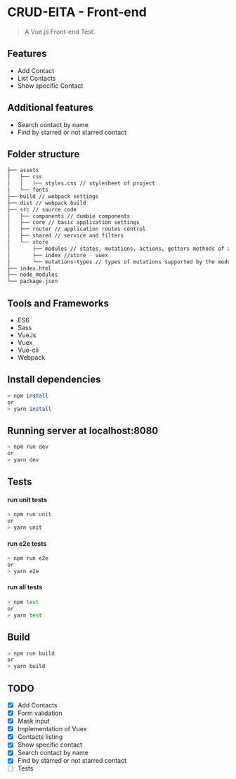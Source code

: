 # CRUD-EITA - Front-end
> A Vue.js Front-end Test.

## Features
- Add Contact
- List Contacts
- Show specific Contact

## Additional features
- Search contact by name
- Find by starred or not starred contact

## Folder structure
```sh
├── assets
│   ├── css
│   │   └── styles.css // stylesheet of project
│   └── fonts
├── build // webpack settings
├── dist // webpack build
├── src // source code
│   ├── components // dumbie components
│   ├── core // basic application settings
│   ├── router // application routes control
│   ├── shared // service and filters
│   └── store
│       ├── modules // states, mutations, actions, getters methods of a component
│       ├── index //store - vuex
│       └── mutations-types // types of mutations supported by the modules
├── index.html
├── node_modules
└── package.json
```


## Tools and Frameworks
- ES6
- Sass
- VueJs
- Vuex
- Vue-cli
- Webpack

## Install dependencies
```sh
> npm install
or
> yarn install
```
## Running server at localhost:8080
```sh
> npm run dev
or
> yarn dev
```

## Tests
#### run unit tests
```sh
> npm run unit
or
> yarn unit
```
#### run e2e tests
```sh
> npm run e2e
or
> yarn e2e
```
#### run all tests
```sh
> npm test
or
> yarn test
```
## Build
```sh
> npm run build
or
> yarn build
```

## TODO
- [x] Add Contacts
- [x] Form validation
- [x] Mask input
- [x] Implementation of Vuex
- [x] Contacts listing
- [x] Show specific contact
- [x] Search contact by name
- [x] Find by starred or not starred contact
- [ ] Tests
